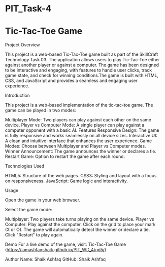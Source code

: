 # PIT_Task-4

# Tic-Tac-Toe Game

Project Overview

This project is a web-based Tic-Tac-Toe game built as part of the SkillCraft Technology Task 03. The application allows users to play Tic-Tac-Toe either against another player or against a computer. The game has been designed to be interactive and engaging, with features to handle user clicks, track game state, and check for winning conditions.The game is built with HTML, CSS, and JavaScript and provides a seamless and engaging user experience.

Introduction

This project is a web-based implementation of the tic-tac-toe game. The game can be played in two modes:

Multiplayer Mode:
Two players can play against each other on the same device.
Player vs Computer Mode: A single player can play against a computer opponent with a basic AI.
Features
Responsive Design:
The game is fully responsive and works seamlessly on all device sizes.
Interactive UI: A clean and intuitive interface that enhances the user experience.
Game Modes:
Choose between Multiplayer and Player vs Computer modes.
Winner Announcement: The game announces the winner or declares a tie.
Restart Game: Option to restart the game after each round.

Technologies Used

HTML5: Structure of the web pages.
CSS3: Styling and layout with a focus on responsiveness.
JavaScript: Game logic and interactivity.

Usage

Open the game in your web browser.

Select the game mode:

Multiplayer: Two players take turns playing on the same device.
Player vs Computer: Play against the computer.
Click on the grid to place your mark (X or O).
The game will automatically detect the winner or declare a tie.
Click "Restart" to play again.

Demo
For a live demo of the game, visit: Tic-Tac-Toe Game (https://iamashfaqshaik.github.io/PIT_WD_4/pd5/)

Author
Name: Shaik Ashfaq
GitHub: Shaik Ashfaq
